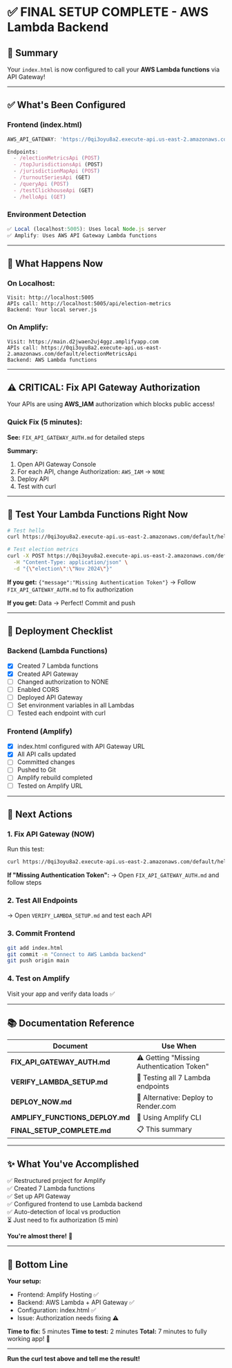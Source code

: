 # ✅ FINAL SETUP COMPLETE - AWS Lambda Backend

## 🎉 Summary

Your `index.html` is now configured to call your **AWS Lambda functions** via API Gateway!

---

## ✅ What's Been Configured

### Frontend (index.html)
```javascript
AWS_API_GATEWAY: 'https://0qi3oyu8a2.execute-api.us-east-2.amazonaws.com/default'

Endpoints:
  - /electionMetricsApi (POST)
  - /topJurisdictionsApi (POST)
  - /jurisdictionMapApi (POST)
  - /turnoutSeriesApi (GET)
  - /queryApi (POST)
  - /testClickhouseApi (GET)
  - /helloApi (GET)
```

### Environment Detection
```javascript
✅ Local (localhost:5005): Uses local Node.js server
✅ Amplify: Uses AWS API Gateway Lambda functions
```

---

## 🚀 What Happens Now

### On Localhost:
```
Visit: http://localhost:5005
APIs call: http://localhost:5005/api/election-metrics
Backend: Your local server.js
```

### On Amplify:
```
Visit: https://main.d2jwaen2uj4ggz.amplifyapp.com
APIs call: https://0qi3oyu8a2.execute-api.us-east-2.amazonaws.com/default/electionMetricsApi
Backend: AWS Lambda functions
```

---

## ⚠️ CRITICAL: Fix API Gateway Authorization

Your APIs are using **AWS_IAM** authorization which blocks public access!

### Quick Fix (5 minutes):

**See:** `FIX_API_GATEWAY_AUTH.md` for detailed steps

**Summary:**
1. Open API Gateway Console
2. For each API, change Authorization: `AWS_IAM` → `NONE`
3. Deploy API
4. Test with curl

---

## 🧪 Test Your Lambda Functions Right Now

```bash
# Test hello
curl https://0qi3oyu8a2.execute-api.us-east-2.amazonaws.com/default/helloApi

# Test election metrics
curl -X POST https://0qi3oyu8a2.execute-api.us-east-2.amazonaws.com/default/electionMetricsApi \
  -H "Content-Type: application/json" \
  -d "{\"election\":\"Nov 2024\"}"
```

**If you get:** `{"message":"Missing Authentication Token"}`
→ Follow `FIX_API_GATEWAY_AUTH.md` to fix authorization

**If you get:** Data
→ Perfect! Commit and push

---

## 📝 Deployment Checklist

### Backend (Lambda Functions)
- [x] Created 7 Lambda functions
- [x] Created API Gateway
- [ ] Changed authorization to NONE
- [ ] Enabled CORS
- [ ] Deployed API Gateway
- [ ] Set environment variables in all Lambdas
- [ ] Tested each endpoint with curl

### Frontend (Amplify)
- [x] index.html configured with API Gateway URL
- [x] All API calls updated
- [ ] Committed changes
- [ ] Pushed to Git
- [ ] Amplify rebuild completed
- [ ] Tested on Amplify URL

---

## 🎯 Next Actions

### 1. Fix API Gateway (NOW)

Run this test:
```bash
curl https://0qi3oyu8a2.execute-api.us-east-2.amazonaws.com/default/helloApi
```

**If "Missing Authentication Token":**
→ Open `FIX_API_GATEWAY_AUTH.md` and follow steps

### 2. Test All Endpoints

→ Open `VERIFY_LAMBDA_SETUP.md` and test each API

### 3. Commit Frontend

```bash
git add index.html
git commit -m "Connect to AWS Lambda backend"
git push origin main
```

### 4. Test on Amplify

Visit your app and verify data loads ✅

---

## 📚 Documentation Reference

| Document | Use When |
|----------|----------|
| **FIX_API_GATEWAY_AUTH.md** | ⚠️ Getting "Missing Authentication Token" |
| **VERIFY_LAMBDA_SETUP.md** | 🧪 Testing all 7 Lambda endpoints |
| **DEPLOY_NOW.md** | 🚀 Alternative: Deploy to Render.com |
| **AMPLIFY_FUNCTIONS_DEPLOY.md** | 📖 Using Amplify CLI |
| **FINAL_SETUP_COMPLETE.md** | 📋 This summary |

---

## ✨ What You've Accomplished

✅ Restructured project for Amplify  
✅ Created 7 Lambda functions  
✅ Set up API Gateway  
✅ Configured frontend to use Lambda backend  
✅ Auto-detection of local vs production  
⏳ Just need to fix authorization (5 min)  

**You're almost there!** 🎉

---

## 🎯 Bottom Line

**Your setup:**
- Frontend: Amplify Hosting ✅
- Backend: AWS Lambda + API Gateway ✅
- Configuration: index.html ✅
- Issue: Authorization needs fixing ⚠️

**Time to fix:** 5 minutes
**Time to test:** 2 minutes
**Total:** 7 minutes to fully working app! 🚀

---

**Run the curl test above and tell me the result!**

